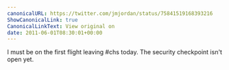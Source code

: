 ```yaml
---
canonicalURL: https://twitter.com/jmjordan/status/75841519168393216
ShowCanonicalLink: true
CanonicalLinkText: View original on
date: 2011-06-01T08:30:01+00:00
---
```

I must be on the first flight leaving #chs today. The security checkpoint isn't open yet.